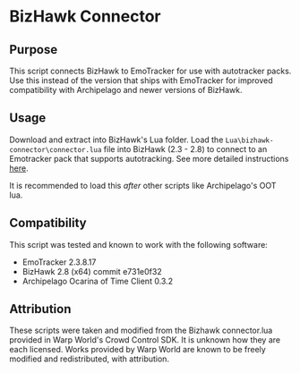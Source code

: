 # BizHawk Connector

## Purpose

This script connects BizHawk to EmoTracker for use with autotracker packs. Use this instead of the version that ships with EmoTracker for improved compatibility with Archipelago and newer versions of BizHawk.

## Usage

Download and extract into BizHawk's Lua folder. Load the `Lua\bizhawk-connector\connector.lua` file into BizHawk (2.3 - 2.8) to connect to an Emotracker pack that supports autotracking. See more detailed instructions [here](https://github.com/coavins/EmoTrackerPacks#connect-to-bizhawk).

It is recommended to load this *after* other scripts like Archipelago's OOT lua.

## Compatibility

This script was tested and known to work with the following software:

* EmoTracker 2.3.8.17
* BizHawk 2.8 (x64) commit e731e0f32
* Archipelago Ocarina of Time Client 0.3.2

## Attribution

These scripts were taken and modified from the Bizhawk connector.lua provided in Warp World's Crowd Control SDK. It is unknown how they are each licensed. Works provided by Warp World are known to be freely modified and redistributed, with attribution.
